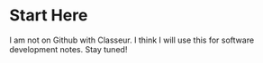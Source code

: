 <h1 id="start-here">Start Here</h1>
<p>I am not on Github with Classeur. I think I will use this for software development notes. Stay tuned!</p>
